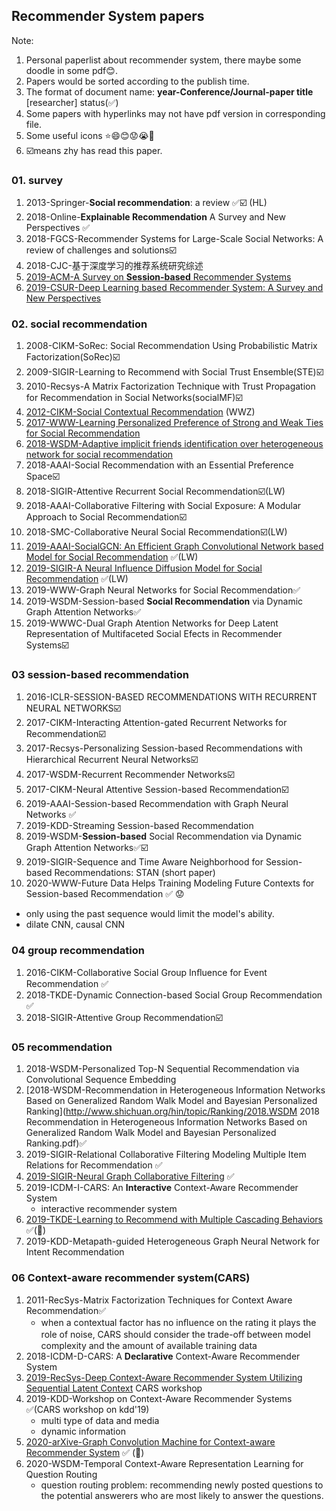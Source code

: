 ## Recommender System papers

Note: 

1. Personal paperlist about recommender system, there maybe some doodle in some pdf😊.
2. Papers would be sorted according to the publish time.
3. The format of document name: **year-Conference/Journal-paper title** [researcher] status(✅)
4. Some papers with hyperlinks may not have pdf version in corresponding file.
5. Some useful icons ⭐😄😊😟😭:horse:
6. :ballot_box_with_check:means zhy has read this paper.



### 01. survey

1. 2013-Springer-**Social recommendation**: a review ✅:ballot_box_with_check: (HL)
2. 2018-Online-**Explainable Recommendation** A Survey and New Perspectives ✅
3. 2018-FGCS-Recommender Systems for Large-Scale Social Networks: A review of challenges and solutions:ballot_box_with_check:
4. 2018-CJC-基于深度学习的推荐系统研究综述
5. [2019-ACM-A Survey on **Session-based** Recommender Systems](https://arxiv.org/pdf/1902.04864.pdf)
6. [2019-CSUR-Deep Learning based Recommender System: A Survey and New Perspectives](https://arxiv.org/pdf/1707.07435.pdf)


### 02. social recommendation

1. 2008-CIKM-SoRec: Social Recommendation Using Probabilistic Matrix Factorization(SoRec):ballot_box_with_check:
2. 2009-SIGIR-Learning to Recommend with Social Trust Ensemble(STE):ballot_box_with_check:
3. 2010-Recsys-A Matrix Factorization Technique with Trust Propagation for Recommendation in Social Networks(socialMF):ballot_box_with_check:
4. [2012-CIKM-Social Contextual Recommendation](http://media.cs.tsinghua.edu.cn/~multimedia/cuipeng/papers/SocialContextualRec.pdf) (WWZ)
5. [2017-WWW-Learning Personalized Preference of Strong and Weak Ties for Social Recommendation](http://www.findshine.com/me/downloads/papers/www2017-Learning_Personalized_Preference_of_Strong_and_Weak_Ties_for_Social_Recommendation.pdf)
6. [2018-WSDM-Adaptive implicit friends identification over heterogeneous network for social recommendation](https://dl.acm.org/doi/10.1145/3269206.3271725)
7. 2018-AAAI-Social Recommendation with an Essential Preference Space:ballot_box_with_check:
8. 2018-SIGIR-Attentive Recurrent Social Recommendation:ballot_box_with_check:(LW)
9. 2018-AAAI-Collaborative Filtering with Social Exposure: A Modular Approach to Social Recommendation:ballot_box_with_check:
10. 2018-SMC-Collaborative Neural Social Recommendation:ballot_box_with_check:(LW)
11. [2019-AAAI-SocialGCN: An Efficient Graph Convolutional Network based Model for Social Recommendation](https://arxiv.org/pdf/1811.02815.pdf) ✅(LW)
12. [2019-SIGIR-A Neural Influence Diffusion Model for Social Recommendation](https://arxiv.org/pdf/1904.10322.pdf) ✅(LW)
13. 2019-WWW-Graph Neural Networks for Social Recommendation✅
14. 2019-WSDM-Session-based **Social Recommendation** via Dynamic Graph Attention Networks✅
15. 2019-WWWC-Dual Graph Atention Networks for Deep Latent Representation of Multifaceted Social Efects in Recommender Systems:ballot_box_with_check:

### 03 session-based recommendation

1. 2016-ICLR-SESSION-BASED RECOMMENDATIONS WITH RECURRENT NEURAL NETWORKS:ballot_box_with_check:
2. 2017-CIKM-Interacting Attention-gated Recurrent Networks for Recommendation:ballot_box_with_check:
3. 2017-Recsys-Personalizing Session-based Recommendations with Hierarchical Recurrent Neural Networks:ballot_box_with_check:
4. 2017-WSDM-Recurrent Recommender Networks:ballot_box_with_check:
5. 2017-CIKM-Neural Attentive Session-based Recommendation:ballot_box_with_check:
6. 2019-AAAI-Session-based Recommendation with Graph Neural Networks ✅
7. 2019-KDD-Streaming Session-based Recommendation
8. 2019-WSDM-**Session-based** Social Recommendation via Dynamic Graph Attention Networks✅:ballot_box_with_check:
9. 2019-SIGIR-Sequence and Time Aware Neighborhood for Session-based Recommendations: STAN (short paper)
10. 2020-WWW-Future Data Helps Training Modeling Future Contexts for Session-based Recommendation ✅ 😟
   - only using the past sequence would limit the model's ability.
   - dilate CNN, causal CNN

### 04 group recommendation

1. 2016-CIKM-Collaborative Social Group Inﬂuence for Event Recommendation ✅
2. 2018-TKDE-Dynamic Connection-based Social Group Recommendation ✅
3. 2018-SIGIR-Attentive Group Recommendation:ballot_box_with_check:

### 05 recommendation

1. 2018-WSDM-Personalized Top-N Sequential Recommendation via Convolutional Sequence Embedding 
2. [2018-WSDM-Recommendation in Heterogeneous Information Networks Based on Generalized Random Walk Model and Bayesian Personalized Ranking](http://www.shichuan.org/hin/topic/Ranking/2018.WSDM 2018 Recommendation in Heterogeneous Information Networks Based on Generalized Random Walk Model and Bayesian Personalized Ranking.pdf)✅
3. 2019-SIGIR-Relational Collaborative Filtering Modeling Multiple Item Relations for Recommendation ✅
4. [2019-SIGIR-Neural Graph Collaborative Filtering](https://arxiv.org/pdf/1905.08108.pdf) ✅
5. 2019-ICDM-I-CARS: An **Interactive** Context-Aware Recommender System
   - interactive recommender system
6. [2019-TKDE-Learning to Recommend with Multiple Cascading Behaviors](https://arxiv.org/pdf/1809.08161.pdf) ✅(:horse:)
7. 2019-KDD-Metapath-guided Heterogeneous Graph Neural Network for Intent Recommendation

### 06 Context-aware recommender system(CARS)

1. 2011-RecSys-Matrix Factorization Techniques for Context Aware Recommendation✅ 
   -  when a contextual factor has no inﬂuence on the rating it plays the role of noise,  CARS should consider the trade-oﬀ between model complexity and the amount of available training data
2. 2018-ICDM-D-CARS: A **Declarative** Context-Aware Recommender System
3. [2019-RecSys-Deep Context-Aware Recommender System Utilizing Sequential Latent Context](https://arxiv.org/pdf/1909.03999.pdf) CARS workshop
4. 2019-KDD-Workshop on Context-Aware Recommender Systems ✅(CARS workshop on kdd'19)
   - multi type of data and media
   - dynamic information
5. [2020-arXive-Graph Convolution Machine for Context-aware Recommender System](https://arxiv.org/pdf/2001.11402.pdf) ✅ (🐴)
6. 2020-WSDM-Temporal Context-Aware Representation Learning for Question Routing
   - question routing problem: recommending newly posted questions to the potential answerers who are most likely to answer the questions.
